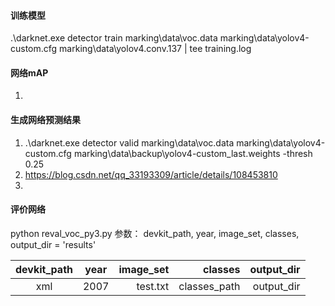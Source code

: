 
#### 训练模型
.\darknet.exe detector train marking\data\voc.data marking\data\yolov4-custom.cfg marking\data\yolov4.conv.137 | tee training.log


#### 网络mAP

1. 

#### 生成网络预测结果
1. .\darknet.exe detector valid marking\data\voc.data marking\data\yolov4-custom.cfg marking\data\backup\yolov4-custom_last.weights -thresh 0.25
3. https://blog.csdn.net/qq_33193309/article/details/108453810
4. 
#### 评价网络

python reval_voc_py3.py 
参数：
devkit_path, year, image_set, classes, output_dir = 'results'

|   devkit_path   | year | image_set | classes | output_dir | 
|:---------------------:|:------:|------------:|----------:|-------------:|
|   xml       | 2007 |test.txt   | classes_path | output_dir | 